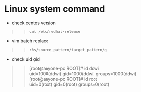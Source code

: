 # Linux system command
- check centos version
>> `cat /etc/redhat-release`
- vim batch replace
>> `:%s/source_pattern/target_pattern/g`  
- check uid gid  
>> [root@anyone-pc ROOT]# id ddwi  
>> uid=1000(ddwi) gid=1000(ddwi) groups=1000(ddwi)  
>> [root@anyone-pc ROOT]# id root  
>> uid=0(root) gid=0(root) groups=0(root)  
